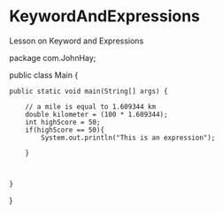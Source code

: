 # KeywordAndExpressions
Lesson on Keyword and Expressions

package com.JohnHay;

public class Main {

    public static void main(String[] args) {

        // a mile is equal to 1.609344 km
        double kilometer = (100 * 1.609344);
        int highScore = 50;
        if(highScore == 50){
            System.out.println("This is an expression");

        }

        

    }
}
